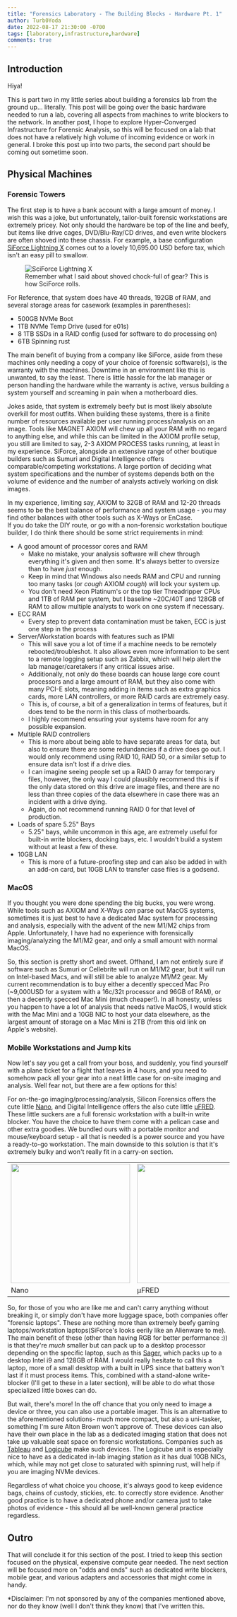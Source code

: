 ```yaml
--- 
title: "Forensics Laboratory - The Building Blocks - Hardware Pt. 1" 
author: Turb0Yoda 
date: 2022-08-17 21:30:00 -0700 
tags: [laboratory,infrastructure,hardware] 
comments: true 
--- 
```


## Introduction 

Hiya! 

This is part two in my little series about building a forensics lab from the ground up... literally. This post will be going over the basic hardware needed to run a lab, covering all aspects from machines to write blockers to the network. In another post, I hope to explore Hyper-Converged Infrastructure for Forensic Analysis, so this will be focused on a lab that does not have a relatively high volume of incoming evidence or work in general. I broke this post up into two parts, the second part should be coming out sometime soon. 

## Physical Machines 

### Forensic Towers 
The first step is to have a bank account with a large amount of money. I wish this was a joke, but unfortunately, tailor-built forensic workstations are extremely pricey. Not only should the hardware be top of the line and beefy, but items like drive cages, DVD/Blu-Ray/CD drives, and even write blockers are often shoved into these chassis. For example, a base configuration [SiForce Lightning X](https://siliconforensics.com/products/forensic-workstations/tower-workstations/siforce-lightning-x-hardware-defined-forensics.html) comes out to a lovely 10,695.00 USD before tax, which isn't an easy pill to swallow. 

<figure>
    <img src="/assets/post_images/sciforce_lightning_x.png"
         alt="SciForce Lightning X">
    <figcaption>Remember what I said about shoved chock-full of gear? This is how SciForce rolls.</figcaption>
</figure>


For Reference, that system does have 40 threads, 192GB of RAM, and several storage areas for casework (examples in parentheses): 
* 500GB NVMe Boot 
* 1TB NVMe Temp Drive (used for e01s) 
* 8 1TB SSDs in a RAID config (used for software to do processing on) 
* 6TB Spinning rust 

The main benefit of buying from a company like SiForce, aside from these machines only needing a copy of your choice of forensic software(s), is the warranty with the machines. Downtime in an environment like this is unwanted, to say the least. There is little hassle for the lab manager or person handling the hardware while the warranty is active, versus building a system yourself and screaming in pain when a motherboard dies. 

Jokes aside, that system is extremely beefy but is most likely absolute overkill for most outfits. When building these systems, there is a finite number of resources available per user running process/analysis on an image. Tools like MAGNET AXIOM will chew up all your RAM with no regard to anything else, and while this can be limited in the AXIOM profile setup, you still are limited to say, 2-3 AXIOM PROCESS tasks running, at least in my experience. SiForce, alongside an extensive range of other boutique builders such as Sumuri and Digital Intelligence offers comparable/competing workstations. A large portion of deciding what system specifications and the number of systems depends both on the volume of evidence and the number of analysts actively working on disk images. 

In my experience, limiting say, AXIOM to 32GB of RAM and 12-20 threads seems to be the best balance of performance and system usage - you may find other balances with other tools such as X-Ways or EnCase.  
If you do take the DIY route, or go with a non-forensic workstation boutique builder, I do think there should be some strict requirements in mind: 

* A good amount of processor cores and RAM 
  * Make no mistake, your analysis software will chew through everything it's given and then some. It's always better to oversize than to have *just* enough. 
  * Keep in mind that Windows also needs RAM and CPU and running too many tasks (or *cough* AXIOM *cough*) will lock your system up.   
  * You don't need Xeon Platinum's or the top tier Threadripper CPUs and 1TB of RAM per system, but I baseline ~20C/40T and 128GB of RAM to allow multiple analysts to work on one system if necessary. 
* ECC RAM 
  * Every step to prevent data contamination must be taken, ECC is just one step in the process  
* Server/Workstation boards with features such as IPMI 
  * This will save you a lot of time if a machine needs to be remotely rebooted/troubleshot. It also allows even more information to be sent to a remote logging setup such as Zabbix, which will help alert the lab manager/caretakers if any critical issues arise. 
  * Additionally, not only do these boards can house large core count processors and a large amount of RAM, but they also come with many PCI-E slots, meaning adding in items such as extra graphics cards, more LAN controllers, or more RAID cards are extremely easy.  
  * This is, of course, a bit of a generalization in terms of features, but it does tend to be the norm in this class of motherboards. 
  * I highly recommend ensuring your systems have room for any possible expansion. 
* Multiple RAID controllers 
  * This is more about being able to have separate areas for data, but also to ensure there are some redundancies if a drive does go out. I would only recommend using RAID 10, RAID 50, or a similar setup to ensure data isn't lost if a drive dies. 
  * I can imagine seeing people set up a RAID 0 array for temporary files, however, the only way I could plausibly recommend this is if the only data stored on this drive are image files, and there are no less than three copies of the data elsewhere in case there was an incident with a drive dying. 
  * Again, do not recommend running RAID 0 for that level of production. 
* Loads of spare 5.25" Bays 
  * 5.25" bays, while uncommon in this age, are extremely useful for built-in write blockers, docking bays, etc. I wouldn't build a system without at least a few of these. 
* 10GB LAN 
  * This is more of a future-proofing step and can also be added in with an add-on card, but 10GB LAN to transfer case files is a godsend. 

### MacOS 

If you thought you were done spending the big bucks, you were wrong. While tools such as AXIOM and X-Ways *can* parse out MacOS systems, sometimes it is just best to have a dedicated Mac system for processing and analysis, especially with the advent of the new M1/M2 chips from Apple. Unfortunately, I have had no experience with forensically imaging/analyzing the M1/M2 gear, and only a small amount with normal MacOS. 

So, this section is pretty short and sweet. Offhand, I am not entirely sure if software such as Sumuri or Cellebrite will run on M1/M2 gear, but it will run on Intel-based Macs, and will still be able to analyze M1/M2 gear. My current recommendation is to buy either a decently specced Mac Pro (~9,000USD for a system with a 16c/32t processor and 96GB of RAM), or then a decently specced Mac Mini (much cheaper!). In all honesty, unless you happen to have a lot of analysis that needs native MacOS, I would stick with the Mac Mini and a 10GB NIC to host your data elsewhere, as the largest amount of storage on a Mac Mini is 2TB (from this old link on Apple's website). 
 

### Mobile Workstations and Jump kits 

Now let's say you get a call from your boss, and suddenly, you find yourself with a plane ticket for a flight that leaves in 4 hours, and you need to somehow pack all your gear into a neat little case for on-site imaging and analysis. Well fear not, but there are a few options for this! 

For on-the-go imaging/processing/analysis, Silicon Forensics offers the cute little [Nano](https://siliconforensics.com/products/forensic-workstations/forensic-laptops/siforce-nano-ii-hardware-defined-forensics.html), and Digital Intelligence offers the also cute little [μFRED](https://digitalintelligence.com/store/products/microfred?taxon_id=42). These little suckers are a full forensic workstation with a built-in write blocker. You have the choice to have them come with a pelican case and other extra goodies. We bundled ours with a portable monitor and mouse/keyboard setup - all that is needed is a power source and you have a ready-to-go workstation. The main downside to this solution is that it's extremely bulky and won't really fit in a carry-on section. 

 <table>
  <tr>
    <td><img src="/assets/post_images/sciforce_nano_w_monitor.png" width=270 height=270></td>
    <td><img src="/assets/post_images/ufred_front.png" width=270 height=270></td>
  </tr>
  <tr>
    <td>Nano</td>
    <td>μFRED</td>
  </tr>
 </table>

So, for those of you who are like me and can't carry anything without breaking it, or simply don't have more luggage space, both companies offer "forensic laptops". These are nothing more than extremely beefy gaming laptops/workstation laptops(SiForce's looks eerily like an Alienware to me). The main benefit of these (other than having RGB for better performance :)) is that they're *much* smaller but can pack up to a desktop processor depending on the specific laptop, such as this [Sager](https://www.sagernotebook.com/Notebook-NP9672M-G1.html), which packs up to a desktop Intel i9 and 128GB of RAM. I would really hesitate to call this a laptop, more of a small desktop with a built in UPS since that battery won't last if it must process items. This, combined with a stand-alone write-blocker (I'll get to these in a later section), will be able to do what those specialized little boxes can do. 

But wait, there's more! In the off chance that you only need to image a device or three, you can also use a portable imager. This is an alternative to the aforementioned solutions- much more compact, but also a uni-tasker, something I'm sure Alton Brown won't approve of. These devices can also have their own place in the lab as a dedicated imaging station that does not take up valuable seat space on forensic workstations. Companies such as [Tableau](https://www.forensiccomputers.com/tableau-tx1-forensic-imager.html) and [Logicube](https://www.logicube.com/shop/forensic-falcon-neo/) make such devices. The Logicube unit is especially nice to have as a dedicated in-lab imaging station as it has dual 10GB NICs, which, while may not get close to saturated with spinning rust, will help if you are imaging NVMe devices. 

Regardless of what choice you choose, it's always good to keep evidence bags, chains of custody, stickies, etc. to correctly store evidence. Another good practice is to have a dedicated phone and/or camera just to take photos of evidence - this should all be well-known general practice regardless. 

## Outro 

That will conclude it for this section of the post. I tried to keep this section focused on the physical, expensive compute gear needed. The next section will be focused more on "odds and ends" such as dedicated write blockers, mobile gear, and various adapters and accessories that might come in handy. 

 
 
 

*Disclaimer: I'm not sponsored by any of the companies mentioned above, nor do they know (well I don't think they know) that I've written this. 

 